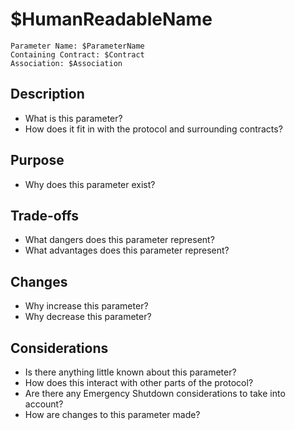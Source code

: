 # $HumanReadableName

```
Parameter Name: $ParameterName
Containing Contract: $Contract
Association: $Association
```

## Description
* What is this parameter?
* How does it fit in with the protocol and surrounding contracts?

## Purpose
* Why does this parameter exist?

## Trade-offs
* What dangers does this parameter represent?
* What advantages does this parameter represent?

## Changes
* Why increase this parameter?
* Why decrease this parameter?

## Considerations
* Is there anything little known about this parameter?
* How does this interact with other parts of the protocol?
* Are there any Emergency Shutdown considerations to take into account?
* How are changes to this parameter made?